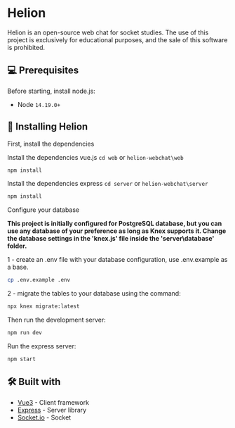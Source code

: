 # Helion

Helion is an open-source web chat for socket studies. The use of this project is exclusively for educational purposes, and the sale of this software is prohibited.

## 💻 Prerequisites

Before starting, install node.js:
* Node `14.19.0+`

## 🚀 Installing Helion

First, install the dependencies

Install the dependencies vue.js `cd web` or `helion-webchat\web`
```bash
npm install
```

Install the dependencies express `cd server` or `helion-webchat\server`
```bash
npm install
```

Configure your database

**This project is initially configured for PostgreSQL database, but you can use any 
database of your preference as long as Knex supports it. Change the database settings 
in the 'knex.js' file inside the 'server\database' folder.**

1 - create an .env file with your database configuration, use .env.example as a base.
```bash
cp .env.example .env
```
2 - migrate the tables to your database using the command:
```bash
npx knex migrate:latest
```

Then run the development server:

```bash
npm run dev
```

Run the express server:

```bash
npm start
```

## 🛠️ Built with
* [Vue3](https://vuejs.org/guide/quick-start.html) - Client framework
* [Express](https://expressjs.com/pt-br/) - Server library
* [Socket.io](https://socket.io/) - Socket
